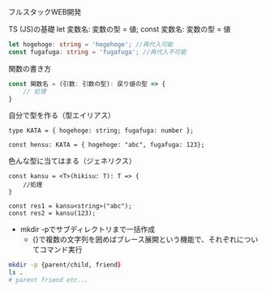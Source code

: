フルスタックWEB開発

TS (JS)の基礎
let 変数名:  変数の型 = 値;
const 変数名:  変数の型 = 値
``` TypeScript
let hogehoge: string = 'hogehoge'; //再代入可能
const fugafuga: string = 'fugafuga'; //再代入不可能
```

関数の書き方
``` TypeScript
const 関数名 = (引数: 引数の型): 戻り値の型 => {
	// 処理
}
```

自分で型を作る（型エイリアス）
``` TS
type KATA = { hogehoge: string; fugafuga: number };

const hensu: KATA = { hogehoge: "abc", fugafuga: 123};
```

色んな型に当てはまる（ジェネリクス）
``` TS
const kansu = <T>(hikisu: T): T => {
	//処理
}

const res1 = kansu<string>("abc");
const res2 = kansu(123);
```

- mkdir -pでサブディレクトリまで一括作成
	- {}で複数の文字列を囲めばブレース展開という機能で、それぞれについてコマンド実行
```zsh
mkdir -p {parent/child, friend}
ls .
# parent friend etc...
```
